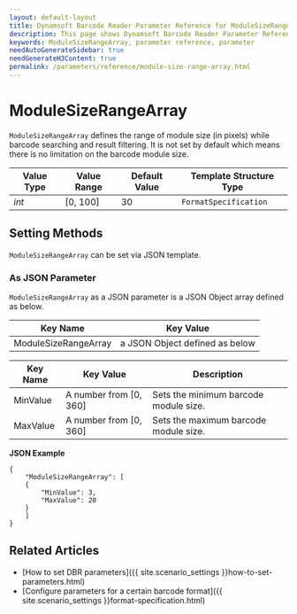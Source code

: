 ```yaml
---
layout: default-layout
title: Dynamsoft Barcode Reader Parameter Reference for ModuleSizeRangeArray
description: This page shows Dynamsoft Barcode Reader Parameter Reference for ModuleSizeRangeArray.
keywords: ModuleSizeRangeArray, parameter reference, parameter
needAutoGenerateSidebar: true
needGenerateH3Content: true
permalink: /parameters/reference/module-size-range-array.html
---
```



# ModuleSizeRangeArray 

`ModuleSizeRangeArray` defines the range of module size (in pixels) while barcode searching and result filtering. It is not set by default which means there is no limitation on the barcode module size.

| Value Type | Value Range | Default Value | Template Structure Type |
| ---------- | ----------- | ------------- | ----------------------- |
| *int* | [0, 100] | 30 | `FormatSpecification` |
    
## Setting Methods
`ModuleSizeRangeArray` can be set via JSON template.

### As JSON Parameter
`ModuleSizeRangeArray` as a JSON parameter is a JSON Object array defined as below.   

| Key Name | Key Value |
| -------- | --------- |
| ModuleSizeRangeArray | a JSON Object defined as below |

| Key Name | Key Value | Description |
| -------- | --------- | ----------- |
| MinValue | A number from [0, 360] | Sets the minimum barcode module size.  |
| MaxValue | A number from [0, 360] | Sets the maximum barcode module size. |


**JSON Example**   
```
{
    "ModuleSizeRangeArray": [
    {
        "MinValue": 3,
        "MaxValue": 20
    }
    ]
}
```


<!--
## Impacts on Performance
### Speed
Enabling `ModuleSizeRangeArray` for filtering may speed up the process.

### Read Rate
Enabling `ModuleSizeRangeArray` to filter out results may reduce the Read Rate. 

### Accuracy
Enabling `ModuleSizeRangeArray` to filter out barcodes with small module size may improve the Accuracy.

-->
## Related Articles
- [How to set DBR parameters]({{ site.scenario_settings }}how-to-set-parameters.html)
- [Configure parameters for a certain barcode format]({{ site.scenario_settings }}format-specification.html)
